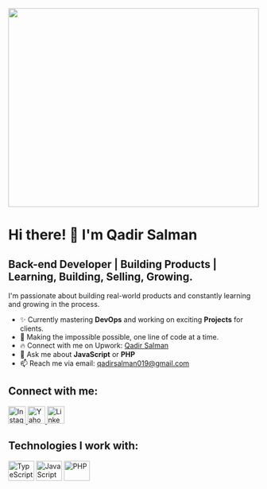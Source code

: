<div align="center">
  <img height="400" width="100%" src="https://images.unsplash.com/photo-1605379399642-870262d3d051?ixlib=rb-4.0.3&ixid=MnwxMjA3fDB8MHxwaG90by1wYWdlfHx8fGVufDB8fHx8&auto=format&fit=crop&w=1812&q=80"  />
</div>

# Hi there! 👋 I'm Qadir Salman
## Back-end Developer | Building Products | Learning, Building, Selling, Growing.

I'm passionate about building real-world products and constantly learning and growing in the process.

- ✨ Currently mastering **DevOps** and working on exciting **Projects** for clients.
- 🚀 Making the impossible possible, one line of code at a time.
- 🔥 Connect with me on Upwork: [Qadir Salman](https://www.upwork.com/freelancers/~01d17b0dee7d3adf80)
- 💬 Ask me about **JavaScript** or **PHP**
- 📫 Reach me via email: [qadirsalman019@gmail.com](mailto:qadirsalman019@gmail.com)

## Connect with me:
<a href="https://www.instagram.com/qadirsalman09" target="_blank">
  <img src="https://img.shields.io/static/v1?message=Instagram&logo=instagram&label=&color=E4405F&logoColor=white&labelColor=&style=for-the-badge" height="35" alt="Instagram"  />
</a>
<a href="mailto:qadirsalman019@gmail.com" target="_blank">
  <img src="https://img.shields.io/static/v1?message=Yahoo&logo=yahoo&label=&color=8806ce&logoColor=white&labelColor=&style=for-the-badge" height="35" alt="Yahoo"  />
</a>
<a href="https://www.linkedin.com/in/qadirsalman" target="_blank">
  <img src="https://img.shields.io/static/v1?message=LinkedIn&logo=linkedin&label=&color=0077B5&logoColor=white&labelColor=&style=for-the-badge" height="35" alt="LinkedIn"  />
</a>

## Technologies I work with:
<div align="left">
  <img src="https://cdn.jsdelivr.net/gh/devicons/devicon/icons/typescript/typescript-original.svg" height="40" width="52" alt="TypeScript" />
  <img src="https://cdn.jsdelivr.net/gh/devicons/devicon/icons/javascript/javascript-original.svg" height="40" width="52" alt="JavaScript" />
  <img src="https://cdn.jsdelivr.net/gh/devicons/devicon/icons/php/php-original.svg" height="40" width="52" alt="PHP" />
  <!-- Add other icons here -->
</div>
